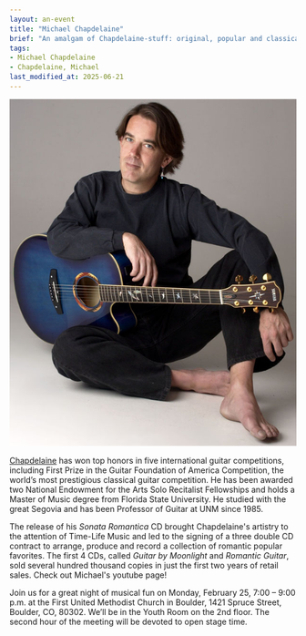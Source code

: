 ```yaml
---
layout: an-event
title: "Michael Chapdelaine"
brief: "An amalgam of Chapdelaine-stuff: original, popular and classical."
tags:
- Michael Chapdelaine
- Chapdelaine, Michael
last_modified_at: 2025-06-21
---
```


![MichaelChapdelaine](/pics/20190225-MichaelChapdelaine.jpg)

[Chapdelaine](https://www.michaelchapdelaine.com/) has won top honors in five international guitar competitions, including First Prize in the Guitar Foundation of America Competition, the world’s most prestigious classical guitar competition. He has been awarded two National Endowment for the Arts Solo Recitalist Fellowships and holds a Master of Music degree from Florida State University. He studied with the great Segovia and has been Professor of Guitar at UNM since 1985.

The release of his _Sonata Romantica_ CD brought Chapdelaine's artistry to the attention of Time-Life Music and led to the signing of a three double CD contract to arrange, produce and record a collection of romantic popular favorites. The first 4 CDs, called _Guitar by Moonlight_ and _Romantic Guitar_, sold several hundred thousand copies in just the first two years of retail sales.
Check out Michael's youtube page!

Join us for a great night of musical fun on Monday, February 25, 7:00 – 9:00 p.m. at the First United Methodist Church in Boulder, 1421 Spruce Street, Boulder, CO, 80302. We’ll be in the Youth Room on the 2nd floor. The second hour of the meeting will be devoted to open stage time.  
